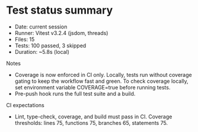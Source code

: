 # Test status summary

- Date: current session
- Runner: Vitest v3.2.4 (jsdom, threads)
- Files: 15
- Tests: 100 passed, 3 skipped
- Duration: ~5.8s (local)

Notes

- Coverage is now enforced in CI only. Locally, tests run without coverage gating to keep the workflow fast and green. To check coverage locally, set environment variable COVERAGE=true before running tests.
- Pre-push hook runs the full test suite and a build.

CI expectations

- Lint, type-check, coverage, and build must pass in CI. Coverage thresholds: lines 75, functions 75, branches 65, statements 75.
